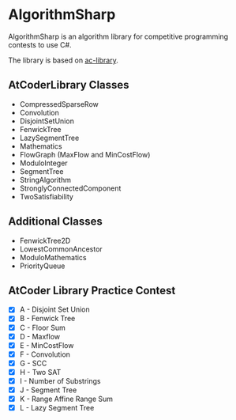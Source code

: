 # AlgorithmSharp

AlgorithmSharp is an algorithm library for competitive programming contests to use C#.

The library is based on [ac-library](https://github.com/atcoder/ac-library).

## AtCoderLibrary Classes

- CompressedSparseRow
- Convolution
- DisjointSetUnion
- FenwickTree
- LazySegmentTree
- Mathematics
- FlowGraph (MaxFlow and MinCostFlow)
- ModuloInteger
- SegmentTree
- StringAlgorithm
- StronglyConnectedComponent
- TwoSatisfiability

## Additional Classes

- FenwickTree2D
- LowestCommonAncestor
- ModuloMathematics
- PriorityQueue

## AtCoder Library Practice Contest

- [x] A - Disjoint Set Union
- [x] B - Fenwick Tree
- [x] C - Floor Sum
- [x] D - Maxflow
- [x] E - MinCostFlow
- [x] F - Convolution
- [x] G - SCC
- [x] H - Two SAT
- [x] I - Number of Substrings
- [x] J - Segment Tree
- [x] K - Range Affine Range Sum
- [x] L - Lazy Segment Tree
